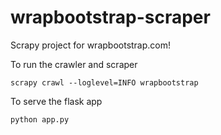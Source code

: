 wrapbootstrap-scraper
=====================

Scrapy project for wrapbootstrap.com!

To run the crawler and scraper

    scrapy crawl --loglevel=INFO wrapbootstrap

To serve the flask app

    python app.py
